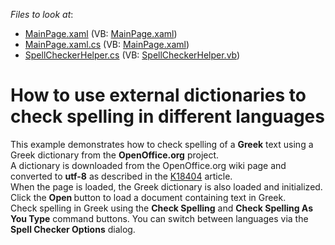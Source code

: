 <!-- default file list -->
*Files to look at*:

* [MainPage.xaml](./CS/RichEditSpellCheckerSL/MainPage.xaml) (VB: [MainPage.xaml](./VB/RichEditSpellCheckerSL/MainPage.xaml))
* [MainPage.xaml.cs](./CS/RichEditSpellCheckerSL/MainPage.xaml.cs) (VB: [MainPage.xaml](./VB/RichEditSpellCheckerSL/MainPage.xaml))
* [SpellCheckerHelper.cs](./CS/RichEditSpellCheckerSL/SpellCheckerHelper.cs) (VB: [SpellCheckerHelper.vb](./VB/RichEditSpellCheckerSL/SpellCheckerHelper.vb))
<!-- default file list end -->
# How to use external dictionaries to check spelling in different languages


<p>This example demonstrates how to check spelling of a <strong>Greek</strong> text using a Greek dictionary from the <strong>OpenOffice.org</strong> project.<br />
A dictionary is downloaded from the OpenOffice.org wiki page and converted to <strong>utf-8</strong> as described in the <a href="https://www.devexpress.com/Support/Center/p/K18404">K18404</a> article.<br />
When the page is loaded, the Greek dictionary is also loaded and initialized. Click the <strong> Open </strong> button to load a document containing text in Greek.<br />
Check spelling in Greek using the <strong>Check Spelling</strong> and <strong>Check Spelling As You Type</strong> command buttons. You can switch between languages via the <strong>Spell Checker Options</strong> dialog.</p>

<br/>


